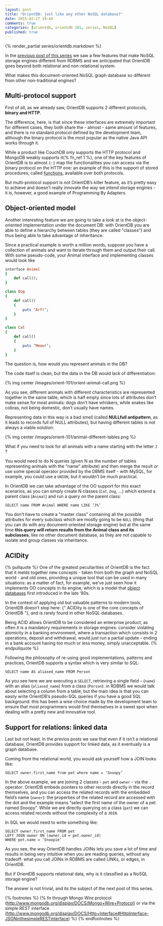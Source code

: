 ```yaml
---
layout: post
title: "OrientDB: just like any other NoSQL database?"
date: 2015-02-27 19:44
comments: true
categories: [orientdb, orientdb 101, series, NoSQL]
published: true
---
```


{% render_partial series/orientdb.markdown %}

In the [previous post of this series](/going-beyond-rdbms/) we saw a few features that make 
NoSQL storage engines different from RDBMS and we anticipated
that OrientDB goes beyond both relational and non-relational system.

What makes this document-oriented NoSQL graph database so 
different from other non-traditional engines?

<!-- more -->

## Multi-protocol support

First of all, as we already saw, OrientDB supports 2 different 
protocols, **binary and HTTP**.

The difference, here, is that since these interfaces are extremely
important for different cases, they both share the - almost - same
amount of features, and there is no standard protocol defined by 
the development team, although the binary protocol is the most popular 
as the native Java API works through it.

While a product like CouchDB only supports the HTTP protocol and MongoDB
weakly supports it{% fn_ref 1 %}, one of the key features of OrientDB is to almost 
`1:1` map the functionalities you can access via the binary protocol on 
the HTTP one: an example of this is the support of stored procedures, 
called [functions](https://github.com/orientechnologies/orientdb/wiki/Functions), available over both protocols.

But multi-protocol support is not OrientDB’s killer feature, as it’s 
pretty easy to achieve and doesn’t really innovate the way we intend
storage engines - it is, however, a good example of Programming By
Adapters.

## Object-oriented model

Another interesting feature we are going to take a look at is the
object-oriented implementation under the document DB: with OrientDB
you are able to define a hierarchy between tables (they are called
"classes") and thus being able to take advantage of inheritance.

Since a practical example is worth a million words, suppose you have
a collection of animals and want to iterate through them and output
their call. With some pseudo-code, your Animal interface and 
implementing classes would look like

``` ruby
interface Animal
{
    def call();
}

class Dog
{
    def call()
    {
        puts ‘Arf!’;
    }
}

class Cat
{
    def call()
    {
        puts ‘Meow!’;
    }
}
```

The question is, how would you represent animals in the DB?

The code  itself is clean, but the data in the DB would lack
of differentiation:

{% img center /images/orient-101/orient-animal-call.png %}

As you see, different animals with different characteristics are
represented together in the same table, which is half empty since
lots of attributes don’t make sense for most animals: dogs don’t
have whiskers, while snakes like cobras, not being domestic, 
don’t usually have names.

Representing data in this way is a bad smell (called **NULLfull 
antipattern**, as it leads to records full of NULL attributes),
but having different tables is not always a viable solution:

{% img center /images/orient-101/animal-different-tables.png %}

What if you need to look for all animals with a name starting
with the letter `J` ?

You would need to do N queries (given
N as the number of tables representing animals with the “name” 
attribute) and then merge the result or use some special 
operator provided by the DBMS itself - with MySQL, for example, 
you could use a `UNION`, but it wouldn’t be much practical.

In OrientDB we can take advantage of the OO support for this
exact scenarios, as you can simply create N classes (`Cat`, `Dog`, ...) 
which extend a parent class (`Animal`) and run a query on the parent class:

```
SELECT name FROM Animal WHERE name LIKE ‘J%’
```

You don’t have to create a "master class" containing all the
possible attributes for every subclass which are mostly going 
to be `NULL` (thing that you can do with any document-oriented
storage engine) but at the same time **this query will return
results from the Animal class and its subclasses**, like no other 
document database, as they are not capable to isolate and group 
classes via inheritance.

## ACIDity

{% pullquote %}
One of the greatest peculiarities of OrientDB is the fact that
it melds together new concepts - taken from both the graph 
and NoSQL world - and old ones, providing a unique tool that
can be used in many situations: as a matter of fact, for
example, we’ve just seen how it implements OO concepts in its 
engine, which is a model that [object databases](http://en.wikipedia.org/wiki/Object_database) first introduced 
in the late ‘80s.

In the context of applying old but valuable patterns to modern
tools, OrientDB doesn’t stop here: {" ACIDity is one of the core
concepts of OrientDB "}, and is rarely found in other NoSQL 
databases.

Being ACID allows OrientDB to be considered an enterprise product, 
as often it is a mandatory requirements in storage 
engines: consider violating atomicity in a banking environment, 
where a transaction which consists in 2 operations, deposit and 
withdrawal, would just run a partial update - ending in a bank
account having too much or less money, simply unacceptable.
{% endpullquote %}

Following the philosophy of re-using good implementations, 
patterns and practices, OrientDB supports a syntax which is 
very similar to SQL:

```
SELECT name AS aliased_name FROM Person
```

As you see here we are executing a `SELECT`, retrieving a single 
field - (`name`) with an alias (`aliased_name`) from a class (`Person`):
in RDBMS we would talk about selecting a column from a table, 
but the main idea is that you can easily write OrientDB’s pseudo-SQL 
queries if you have a good SQL background: this has been a wise
choice made by the development team to ensure that most programmers 
would find themselves in a sweet spot when dealing with 
a pretty new and innovative tool.

## Support for relations: linked data

Last but not least, in the previos posts we saw that 
even if it isn’t a relational database, OrientDB provides 
support for linked data, as it eventually is a graph
database.

Coming from the relational world, you would ask yourself 
how a JOIN looks like:

```
SELECT owner.first_name from pet where name = ‘Snoopy’
```

In the above example, we are joining 2 classes - `pet` and `owner` - 
via the `.` operator: OrientDB embeds pointers to other 
records directly in the record themselves, and you can access 
the related records with the embedded field’s name (`owner`): 
the properties of the related record are accessed with the dot
and the example means “select the first name of the owner of
a pet named Snoopy”. While we are directly querying on a class
(`pet`) we can access related records without the complexity 
of a `JOIN`.

In SQL we would need to write something like:

```
SELECT owner.first_name FROM pet
LEFT JOIN owner ON (owner.id = pet.owner_id)
WHERE pet.name = ‘Snoopie’
```

As you see, the way OrientDB handles JOINs lets you save a lot 
of time and results in being very intuitive when you are 
reading queries, without any tradeoff: what you call JOINs in
RDBMS are called LINKs, or edges, in OrientDB.

But if OrientDB supports relational data, why is it classified 
as a NoSQL storage engine?

The answer is not trivial, and its the subject of the next post
of this series.

{% footnotes %}
  {% fn through Mongo Wire protocol (http://www.mongodb.org/display/DOCS/Mongo+Wire+Protocol) or via the simple REST interface (http://www.mongodb.org/display/DOCS/Http+Interface#HttpInterface-JSONinthesimpleRESTinterface) %}
{% endfootnotes %}









